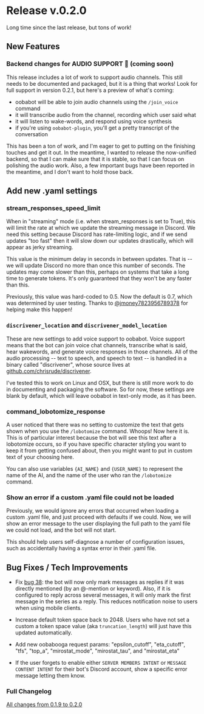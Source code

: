 # Release v.0.2.0

Long time since the last release, but tons of work!

## New Features

### Backend changes for AUDIO SUPPORT 🥳 (coming soon)

This release includes a lot of work to support audio
channels.  This still needs to be documented and packaged,
but it is a thing that works!  Look for full support in
version 0.2.1, but here's a preview of what's coming:

- oobabot will be able to join audio channels using the `/join_voice` command
- it will transcribe audio from the channel, recording which user said what
- it will listen to wake-words, and respond using voice synthesis
- if you're using `oobabot-plugin`, you'll get a pretty transcript of the
  conversation

This has been a ton of work, and I'm eager to get to putting on the finishing
touches and get it out.  In the meantime, I wanted to release the now-unified
backend, so that I can make sure that it is stable, so that I can focus on
polishing the audio work.  Also, a few important bugs have been reported in
the meantime, and I don't want to hold those back.

## Add new .yaml settings

### stream_responses_speed_limit

When in "streaming" mode (i.e. when stream_responses is set to True), this will limit the
rate at which we update the streaming message in Discord.  We need this setting because Discord has rate-limiting logic, and if we send updates "too fast" then it will slow down our updates drastically, which will appear as jerky streaming.

This value is the minimum delay in seconds in between updates.  That is -- we will update Discord no more than once this number of seconds.  The updates may come slower than this, perhaps on systems that take a long time to generate tokens.  It's only guaranteed that they won't be any faster than this.

Previously, this value was hard-coded to 0.5.  Now the default is 0.7, which was determined by user testing.  Thanks to [@jmoney7823956789378](https://github.com/jmoney7823956789378) for helping make this happen!

### `discrivener_location` and `discrivener_model_location`

These are new settings to add voice support to oobabot.  Voice support means that the bot
can join voice chat channels, transcribe what is said, hear wakewords, and generate voice
responses in those channels.  All of the audio processing -- text to speech, and speech to
text -- is handled in a binary called "discrivener", whose source lives at [github.com/chrisrude/discrivener](https://github.com/chrisrude/discriviner).

I've tested this to work on Linux and OSX, but there is still more work to do in documenting and packaging the software.  So for now, these settings are blank by default, which will leave oobabot in text-only mode, as it has been.

### command_lobotomize_response

A user noticed that there was no setting to customize the text that gets shown when you use the `/lobotomize` command.  Whoops!  Now here it is.  This is of particular interest because the bot will see this text after a lobotomize occurs, so if you have specific character styling you want to keep it from getting confused about, then you might want to put in custom text of your choosing here.

You can also use variables `{AI_NAME}` and `{USER_NAME}` to represent the name of the AI, and the name of the user who ran the `/lobotomize` command.

### Show an error if a custom .yaml file could not be loaded

Previously, we would ignore any errors that occurred when loading a custom .yaml file, and just proceed with defaults if we could.  Now, we will show an error message to the user displaying the full path to the yaml file we could not load, and the bot will not start.

This should help users self-diagnose a number of configuration issues, such as accidentally having a syntax error in their .yaml file.

## Bug Fixes / Tech Improvements

- Fix [bug 38](https://github.com/chrisrude/oobabot/issues/38): the bot will now only
mark messages as replies if it was directly mentioned (by an @-mention or keyword).  Also,
if it is configured to reply across several messages, it will only mark the first message
in the series as a reply.  This reduces notification noise to users when using mobile clients.

- Increase default token space back to 2048.  Users who have not set a custom a token space value (aka `truncation_length`) will just have this updated automatically.
- Add new oobabooga request params:
    "epsilon_cutoff",
    "eta_cutoff",
    "tfs",
    "top_a",
    "mirostat_mode",
    "mirostat_tau", and
    "mirostat_eta"

- If the user forgets to enable either `SERVER MEMBERS INTENT` or `MESSAGE CONTENT INTENT` for their bot's Discord account, show a specific error message letting them know.

### Full Changelog

[All changes from 0.1.9 to 0.2.0](https://github.com/chrisrude/oobabot/compare/v0.1.9...v0.2.0)
